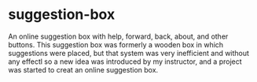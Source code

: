 # suggestion-box
An online suggestion box with help, forward, back, about, and other buttons. 
This suggestion box was formerly a wooden box in which suggestions were placed, but that system was very inefficient and without any effectl so a new idea was introduced by my instructor, and a project was started to creat an online suggestion box.
